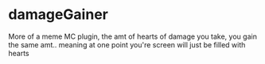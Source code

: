 # damageGainer
More of a meme MC plugin, the amt of hearts of damage you take, you gain the same amt.. meaning at one point you're screen will just be filled with hearts
